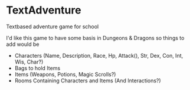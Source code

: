 # TextAdventure
Textbased adventure game for school

I'd like this game to have some basis in Dungeons & Dragons so things to add would be

- Characters (Name, Description, Race, Hp, Attack(), Str, Dex, Con, Int, Wis, Char?) 
- Bags to hold Items 
- Items (Weapons, Potions, Magic Scrolls?) 
- Rooms Containing Characters and Items (And Interactions?) 
